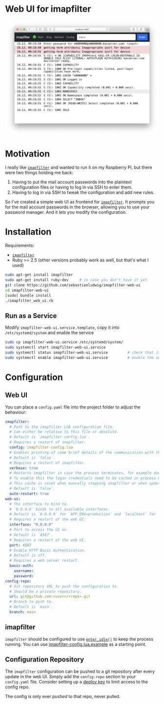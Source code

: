 # Web UI for imapfilter

![main](screenshots/main.png)

# Motivation

I really like [`imapfilter`](https://github.com/lefcha/imapfilter) and wanted to run it on my Raspberry Pi, but there were two things holding me back:

1. Having to put the mail account passwords into the plaintext configuration files or having to log in via SSH to enter them.
1. Having to log in via SSH to tweak the configuration and add new rules.

So I've created a simple web UI as frontend for [`imapfilter`](https://github.com/lefcha/imapfilter).
It prompts you for the mail account passwords in the browser, allowing you to use your password manager.
And it lets you modify the configuration.

# Installation

Requirements:
- [`imapfilter`](https://github.com/lefcha/imapfilter)
- Ruby >= 2.5 (other versions probably work as well, but that's what I used)

```bash
sudo apt-get install imapfilter
sudo apt-get install ruby-dev     # in case you don't have it yet
git clone https://github.com/sebastianludwig/imapfilter-web-ui
cd imapfilter-web-ui
[sudo] bundle install
./imapfilter_web_ui.rb
```

## Run as a Service

Modify `imapfilter-web-ui.service.template`, copy it into `/etc/systemd/system` and enable the service


```bash
sudo cp imapfilter-web-ui.service /etc/systemd/system/
sudo systemctl start imapfilter-web-ui.service
sudo systemctl status imapfilter-web-ui.service         # check that it started correctly
sudo systemctl enable imapfilter-web-ui.service         # enable the service so it's started automatically
```

# Configuration

## Web UI

You can place a `config.yaml` file into the project folder to adjust the behaviour:

```yaml
imapfilter:
  # Path to the imapfilter LUA configuration file. 
  # Can either be relative to this file or absolute. 
  # Default is `imapfilter-config.lua`.
  # Requires a restart of imapfilter.
  config: imapfilter-config.lua
  # Enables printing of some brief details of the communication with the server. 
  # Default is `false`.
  # Requires a restart of imapfilter.
  verbose: true
  # Restarts imapfilter in case the process terminates, for example due to a dropped connection.
  # To enable this the login credentials need to be cached in process memory.
  # This cache is reset when manually stopping imapfilter or when updating the configuration.
  # Default is `false`.
  auto-restart: true
web-ui:
  # The interface to bind to. 
  # `0.0.0.0` binds to all available interfaces.
  # Default is `0.0.0.0` for `APP_ENV=production` and `localhost` for `APP_ENV=development`.
  # Requires a restart of the web UI.
  interface: "0.0.0.0"
  # Port to access the UI on. 
  # Default is `4567`.
  # Requires a restart of the web UI.
  port: 4567
  # Enable HTTP Basic Authentication.
  # Default is off.
  # Requires a web server restart.
  basic-auth:
    username:
    password:
config-repo:
  # Git repository URL to push the configuration to.
  # Should be a private repository.
  url: git@github.com:<user>/<repo>.git
  # Branch to push to.
  # Default is `main`.
  branch: main
```

## imapfilter

`imapfilter` should be configured to use [`enter_idle()`](https://github.com/lefcha/imapfilter/blob/master/samples/extend.lua) to keep the process running.
You can use [imapfilter-config.lua.example](imapfilter-config.lua.example) as a starting point.

## Configuration Repository

The `imapfilter` configuration can be pushed to a git repository after every update in the web UI.
Simply add the `config-repo` section to your `config.yaml` file.
Consider setting up a [deploy key](https://docs.github.com/en/free-pro-team@latest/developers/overview/managing-deploy-keys#deploy-keys) to limit access to the config repo.

The config is only ever _pushed_ to that repo, never pulled.
